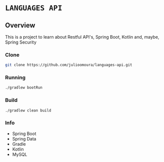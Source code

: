 # `LANGUAGES API`

## Overview
This is a project to learn about Restful API's, Spring Boot, Kotlin and, maybe, Spring Security

### Clone
```bash
git clone https://github.com/julioomoura/languages-api.git
```
### Running 

```bash
./gradlew bootRun
```

### Build

```bash
./gradlew clean build
```

### Info
- Spring Boot
- Spring Data
- Gradle
- Kotlin
- MySQL
